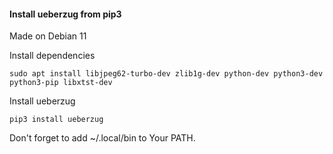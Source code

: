 #### Install ueberzug from pip3
Made on Debian 11  

Install dependencies
```
sudo apt install libjpeg62-turbo-dev zlib1g-dev python-dev python3-dev python3-pip libxtst-dev  
```
Install ueberzug  
```
pip3 install ueberzug
```
Don't forget to add ~/.local/bin to Your PATH.
